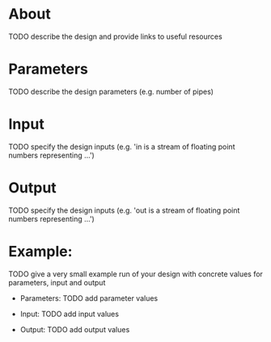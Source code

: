 # About

TODO describe the design and provide links to useful resources

# Parameters

  TODO describe the design parameters (e.g. number of pipes)

# Input

  TODO specify the design inputs (e.g. 'in is a stream of floating
  point numbers representing ...')

# Output

  TODO specify the design inputs (e.g. 'out is a stream of floating
  point numbers representing ...')

# Example:


  TODO give a very small example run of your design with concrete
  values for parameters, input and output

 * Parameters:
  TODO add parameter values

 * Input:
  TODO add input values

 * Output:
  TODO add output values
